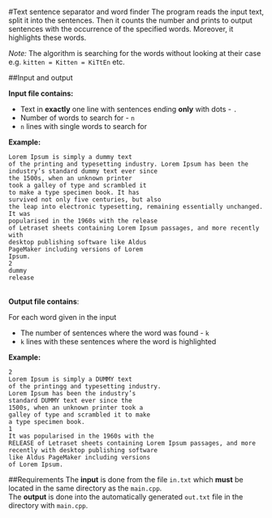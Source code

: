 #Text sentence separator and word finder
The program reads the input text, split it into the sentences. Then it counts the number and prints to output sentences 
with the occurrence of the specified words. Moreover, it highlights these words.

_Note:_ The algorithm is searching for the words without looking at their case e.g. `kitten = Kitten = KiTtEn` etc.

##Input and output

**Input file contains:**
* Text in **exactly** one line with sentences ending **only** with dots - `.`
* Number of words to search for - `n`
* `n` lines with single words to search for

**Example:**
```
Lorem Ipsum is simply a dummy text
of the printing and typesetting industry. Lorem Ipsum has been the industry’s standard dummy text ever since
the 1500s, when an unknown printer
took a galley of type and scrambled it
to make a type specimen book. It has
survived not only five centuries, but also
the leap into electronic typesetting, remaining essentially unchanged. It was
popularised in the 1960s with the release
of Letraset sheets containing Lorem Ipsum passages, and more recently with
desktop publishing software like Aldus
PageMaker including versions of Lorem
Ipsum.
2
dummy
release
```
\
**Output file contains**:

For each word given in the input
* The number of sentences where the word was found - `k`
* `k` lines with these sentences where the word is highlighted

**Example:**
```
2
Lorem Ipsum is simply a DUMMY text
of the printingg and typesetting industry.
Lorem Ipsum has been the industry’s
standard DUMMY text ever since the
1500s, when an unknown printer took a
galley of type and scrambled it to make
a type specimen book.
1
It was popularised in the 1960s with the
RELEASE of Letraset sheets containing Lorem Ipsum passages, and more recently with desktop publishing software
like Aldus PageMaker including versions
of Lorem Ipsum.
```

##Requirements
The **input** is done from the file `in.txt` which **must** be located in the same directory as the `main.cpp`.\
The **output** is done into the automatically generated `out.txt` file in the directory with `main.cpp`.

